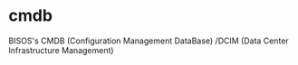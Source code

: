 # cmdb
BISOS's CMDB (Configuration Management DataBase) /DCIM (Data Center Infrastructure Management)
